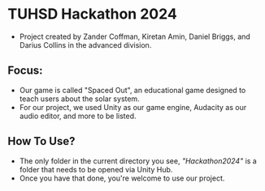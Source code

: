# TUHSD Hackathon 2024
* Project created by Zander Coffman, Kiretan Amin, Daniel Briggs, and Darius Collins in the advanced division.
## Focus:
* Our game is called "Spaced Out", an educational game designed to teach users about the solar system.
* For our project, we used Unity as our game engine, Audacity as our audio editor, and more to be listed.
## How To Use?
* The only folder in the current directory you see, <em>"Hackathon2024"</em> is a folder that needs to be opened via Unity Hub.
* Once you have that done, you're welcome to use our project.

